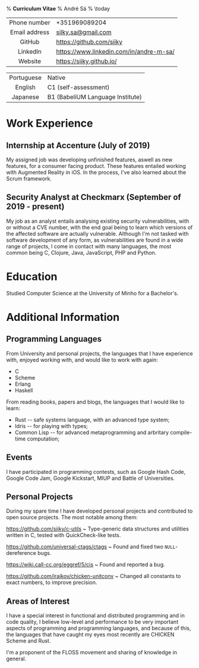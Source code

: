 % **Curriculum Vitae**
% André Sá
% \today

|               |                                           |
| :-----------: | :---------------------------------------- |
| Phone number  | +351969089204                             |
| Email address | <silky.sa@gmail.com>                      |
| GitHub        | <https://github.com/siiky>                |
| LinkedIn      | <https://www.linkedin.com/in/andre-m-sa/> |
| Website       | <https://siiky.github.io/>                |

|            |                                  |
| :--------: | :------------------------------- |
| Portuguese | Native                           |
| English    | C1 (self-assessment)             |
| Japanese   | B1 (BabeliUM Language Institute) |

# Work Experience

## Internship at Accenture (July of 2019)

My assigned job was developing unfinished features, aswell as new features, for
a consumer facing product. These features entailed working with Augmented
Reality in iOS. In the process, I've also learned about the Scrum framework.

## Security Analyst at Checkmarx (September of 2019 - present)

My job as an analyst entails analysing existing security vulnerabilities, with
or without a CVE number, with the end goal being to learn which versions of the
affected software are actually vulnerable. Although I'm not tasked with
software development of any form, as vulnerabilities are found in a wide range
of projects, I come in contact with many languages, the most common being C,
Clojure, Java, JavaScript, PHP and Python.

# Education

Studied Computer Science at the University of Minho for a Bachelor's.

# Additional Information

## Programming Languages

From University and personal projects, the languages that I have experience
with, enjoyed working with, and would like to work with again:

 * C
 * Scheme
 * Erlang
 * Haskell

From reading books, papers and blogs, the languages that I would like to learn:

 * Rust -- safe systems language, with an advanced type system;
 * Idris -- for playing with types;
 * Common Lisp -- for advanced metaprogramming and arbritary compile-time
   computation;

## Events

I have participated in programming contests, such as Google Hash Code, Google
Code Jam, Google Kickstart, MIUP and Battle of Universities.

## Personal Projects

During my spare time I have developed personal projects and contributed to open
source projects. The most notable among them:

<https://github.com/siiky/c-utils>
  ~ Type-generic data structures and utilities written in C, tested with
  QuickCheck-like tests.

<https://github.com/universal-ctags/ctags>
  ~ Found and fixed two `NULL`-dereference bugs.

<https://wiki.call-cc.org/eggref/5/cis>
  ~ Found and reported a bug.

<https://github.com/iraikov/chicken-unitconv>
  ~ Changed all constants to exact numbers, to improve precision.

## Areas of Interest

I have a special interest in functional and distributed programming and in code
quality, I believe low-level and performance to be very important aspects of
programming and programming languages, and because of this, the languages that
have caught my eyes most recently are CHICKEN Scheme and Rust.

I'm a proponent of the FLOSS movement and sharing of knowledge in general.

